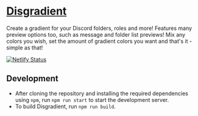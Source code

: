 # [Disgradient](https://disgradient.netlify.app/)
Create a gradient for your Discord folders, roles and more! Features many preview options too, such as message and folder list previews! Mix any colors you wish, set the amount of gradient colors you want and that's it - simple as that!

<a href="https://app.netlify.com/sites/vigorous-hugle-1766cb/deploys">
    <img src="https://api.netlify.com/api/v1/badges/303fddf3-2232-471f-8aa4-817dfa31747e/deploy-status" alt="Netlify Status" />
</a>

## Development
- After cloning the repository and installing the required dependencies using `npm`, run `npm run start` to start the development server.
- To build Disgradient, run `npm run build`.

